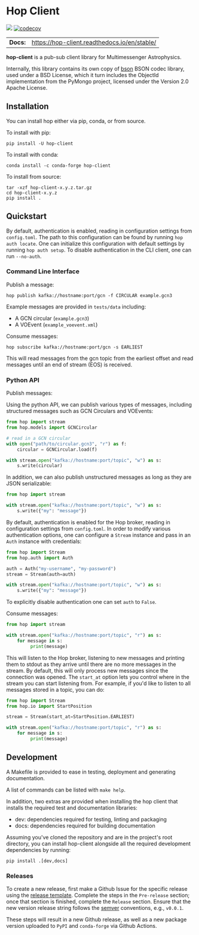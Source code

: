 Hop Client
=============

![](https://github.com/scimma/hop-client/workflows/build/badge.svg)
[![codecov](https://codecov.io/gh/scimma/hop-client/branch/master/graph/badge.svg)](https://codecov.io/gh/scimma/hop-client)

|              |        |
| ------------ | ------ |
| **Docs:**    | https://hop-client.readthedocs.io/en/stable/  |

**hop-client** is a pub-sub client library for Multimessenger Astrophysics.

Internally, this library contains its own copy of [bson](https://github.com/py-bson/bson)
BSON codec library, used under a BSD License, which it turn includes the ObjectId
implementation from the PyMongo project, licensed under the Version 2.0 Apache License.

## Installation

You can install hop either via pip, conda, or from source.

To install with pip:

```
pip install -U hop-client
```

To install with conda:

```
conda install -c conda-forge hop-client
```

To install from source:

```
tar -xzf hop-client-x.y.z.tar.gz
cd hop-client-x.y.z
pip install .
```

## Quickstart

By default, authentication is enabled, reading in configuration settings
from `config.toml`. The path to this configuration can be found by running
`hop auth locate`. One can initialize this configuration with default
settings by running `hop auth setup`. To disable authentication in the CLI
client, one can run `--no-auth`.

### Command Line Interface

Publish a message:

```
hop publish kafka://hostname:port/gcn -f CIRCULAR example.gcn3
```

Example messages are provided in `tests/data` including:
* A GCN circular (`example.gcn3`)
* A VOEvent (`example_voevent.xml`)


Consume messages:

```
hop subscribe kafka://hostname:port/gcn -s EARLIEST
```

This will read messages from the gcn topic from the earliest offset
and read messages until an end of stream (EOS) is received.

### Python API

Publish messages:

Using the python API, we can publish various types of messages, including
structured messages such as GCN Circulars and VOEvents:

```python
from hop import stream
from hop.models import GCNCircular

# read in a GCN circular
with open("path/to/circular.gcn3", "r") as f:
    circular = GCNCircular.load(f)

with stream.open("kafka://hostname:port/topic", "w") as s:
    s.write(circular)
```

In addition, we can also publish unstructured messages as long as they are
JSON serializable:

```python
from hop import stream

with stream.open("kafka://hostname:port/topic", "w") as s:
    s.write({"my": "message"})
```

By default, authentication is enabled for the Hop broker, reading in configuration
settings from `config.toml`. In order to modify various authentication options, one
can configure a `Stream` instance and pass in an `Auth` instance with credentials:

```python
from hop import Stream
from hop.auth import Auth

auth = Auth("my-username", "my-password")
stream = Stream(auth=auth)

with stream.open("kafka://hostname:port/topic", "w") as s:
    s.write({"my": "message"})
```

To explicitly disable authentication one can set `auth` to `False`.

Consume messages:


```python
from hop import stream

with stream.open("kafka://hostname:port/topic", "r") as s:
    for message in s:
         print(message)
```

This will listen to the Hop broker, listening to new messages and printing them to
stdout as they arrive until there are no more messages in the stream.
By default, this will only process new messages since the connection was opened.
The `start_at` option lets you control where in the stream you can start listening
from. For example, if you'd like to listen to all messages stored in a topic, you can do:

```python
from hop import Stream
from hop.io import StartPosition

stream = Stream(start_at=StartPosition.EARLIEST)

with stream.open("kafka://hostname:port/topic", "r") as s:
    for message in s:
         print(message)
```


## Development

A Makefile is provided to ease in testing, deployment and generating documentation.

A list of commands can be listed with `make help`.

In addition, two extras are provided when installing the hop client that installs
the required test and documentation libraries:

* dev: dependencies required for testing, linting and packaging
* docs: dependencies required for building documentation

Assuming you've cloned the repository and are in the project's root directory, you can
install hop-client alongside all the required development dependencies by running:

```
pip install .[dev,docs]
```

### Releases

To create a new release, first make a Github Issue for the specific release using the [release template](https://github.com/scimma/hop-client/issues/new?assignees=&labels=&template=release-checklist.md&title=Release+version+%3Cversion%3E). Complete the steps in the `Pre-release` section; once that section is finished, complete the `Release` section. Ensure that the new version release string follows the [semver](https://semver.org/) conventions, e.g., `v0.0.1`.

These steps will result in a new Github release, as well as a new package version uploaded to `PyPI` and `conda-forge` via Github Actions.

